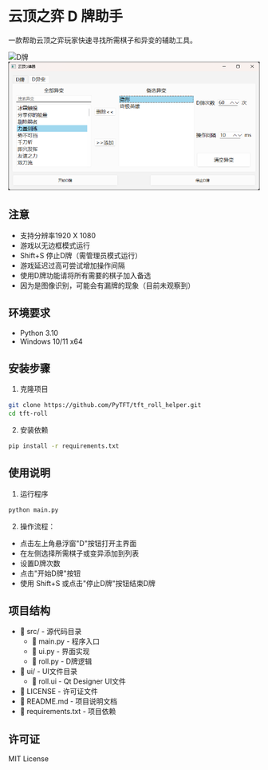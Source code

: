 # 云顶之弈 D 牌助手

一款帮助云顶之弈玩家快速寻找所需棋子和异变的辅助工具。

![D牌](img/D牌.png)
![D异变](img/D异变.png)

## 注意

- 支持分辨率1920 X 1080
- 游戏以无边框模式运行
- Shift+S 停止D牌（需管理员模式运行）
- 游戏延迟过高可尝试增加操作间隔
- 使用D牌功能请将所有需要的棋子加入备选
- 因为是图像识别，可能会有漏牌的现象（目前未观察到）

## 环境要求

- Python 3.10
- Windows 10/11 x64

## 安装步骤

1. 克隆项目
```bash
git clone https://github.com/PyTFT/tft_roll_helper.git
cd tft-roll
```

2. 安装依赖
```bash
pip install -r requirements.txt
```
## 使用说明

1. 运行程序
```bash
python main.py
```

2. 操作流程：
- 点击左上角悬浮窗"D"按钮打开主界面
- 在左侧选择所需棋子或变异添加到列表
- 设置D牌次数
- 点击"开始D牌"按钮
- 使用 Shift+S 或点击"停止D牌"按钮结束D牌

## 项目结构

* 📁 src/ - 源代码目录  
  * 📄 main.py - 程序入口
  * 📄 ui.py - 界面实现
  * 📄 roll.py - D牌逻辑
* 📁 ui/ - UI文件目录
  * 📄 roll.ui - Qt Designer UI文件
* 📄 LICENSE - 许可证文件
* 📄 README.md - 项目说明文档
* 📄 requirements.txt - 项目依赖

## 许可证

MIT License
